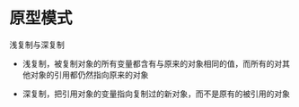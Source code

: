 # 原型模式

浅复制与深复制

* 浅复制，被复制对象的所有变量都含有与原来的对象相同的值，而所有的对其他对象的引用都仍然指向原来的对象

* 深复制，把引用对象的变量指向复制过的新对象，而不是原有的被引用的对象







